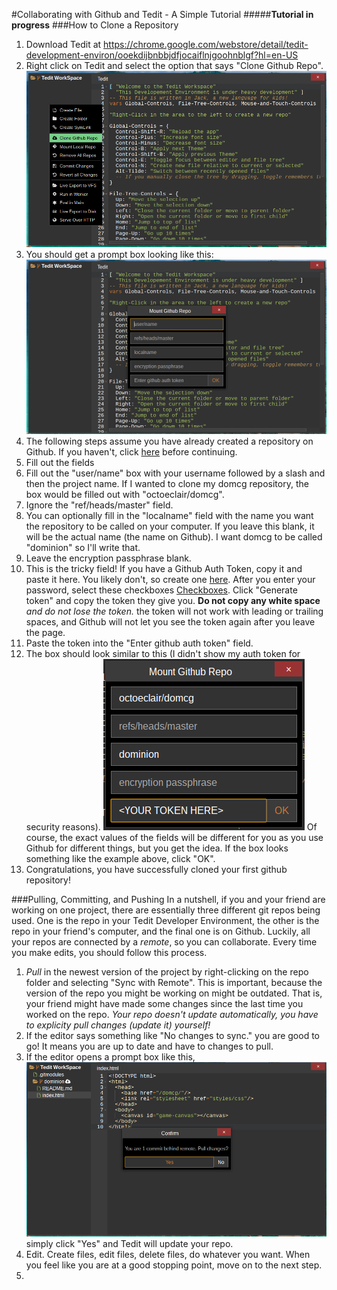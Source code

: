#Collaborating with Github and Tedit - A Simple Tutorial
#####**Tutorial in progress**
###How to Clone a Repository
1. Download Tedit at https://chrome.google.com/webstore/detail/tedit-development-environ/ooekdijbnbbjdfjocaiflnjgoohnblgf?hl=en-US
2. Right click on Tedit and select the option that says "Clone Github Repo".
![Clone Github Repository](https://raw.githubusercontent.com/octoeclair/tedit-with-github-tutorial/master/imgs/tedit-tut-clone-git.png)
3. You should get a prompt box looking like this:
![Empty Fields](https://raw.githubusercontent.com/octoeclair/tedit-with-github-tutorial/master/imgs/tedit-tut-1-empty-fields.png)
4. The following steps assume you have already created a repository on Github. If you haven't, click [here](https://help.github.com/articles/create-a-repo/) before continuing.
5. Fill out the fields
  1. Fill out the "user/name" box with your username followed by a slash and then the project name. If I wanted to clone my domcg repository, the box would be filled out with "octoeclair/domcg".
  2. Ignore the "ref/heads/master" field.
  3. You can optionally fill in the "localname" field with the name you want the repository to be called on your computer. If you leave this blank, it will be the actual name (the name on Github). I want domcg to be called "dominion" so I'll write that.
  4. Leave the encryption passphrase blank.
  5. This is the tricky field! If you have a Github Auth Token, copy it and paste it here. You likely don't, so create one [here](https://github.com/settings/tokens/new). After you enter your password, select these checkboxes [Checkboxes](https://raw.githubusercontent.com/octoeclair/tedit-with-github-tutorial/master/imgs/tedit-tut-genauthtoken-scopes.png). Click "Generate token" and copy the token they give you. **Do not copy any white space** *and do not lose the token.* the token will not work with leading or trailing spaces, and Github will not let you see the token again after you leave the page.
  6. Paste the token into the "Enter github auth token" field.
6. The box should look similar to this (I didn't show my auth token for security reasons). ![Final](https://raw.githubusercontent.com/octoeclair/tedit-with-github-tutorial/master/imgs/tedit-tut-filled-fields.png)
Of course, the exact values of the fields will be different for you as you use Github for different things, but you get the idea. If the box looks something like the example above, click "OK".
7. Congratulations, you have successfully cloned your first github repository!

###Pulling, Committing, and Pushing
In a nutshell, if you and your friend are working on one project, there are essentially three different git repos being used.
One is the repo in your Tedit Developer Environment, the other is the repo in your friend's computer, and the final one is on Github. Luckily, all your repos are connected by a *remote*, so you can collaborate. Every time you make edits, you should follow this process.

1. *Pull* in the newest version of the project by right-clicking on the repo folder and selecting "Sync with Remote". This is important, because the version of the repo you might be working on might be outdated. That is, your friend might have made some changes since the last time you worked on the repo. *Your repo doesn't update automatically, you have to explicity pull changes (update it) yourself!*
  1. If the editor says something like "No changes to sync." you are good to go! It means you are up to date and have to changes to pull.
  2. If the editor opens a prompt box like this, ![Pull Changes?](https://raw.githubusercontent.com/octoeclair/tedit-with-github-tutorial/master/imgs/tedit-tut-im-behind.png) simply click "Yes" and Tedit will update your repo.
2. Edit. Create files, edit files, delete files, do whatever you want. When you feel like you are at a good stopping point, move on to the next step.
3. 
